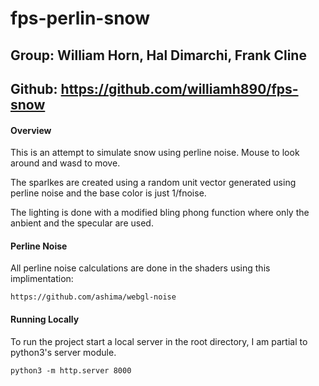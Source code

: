 # fps-perlin-snow
## Group: William Horn, Hal Dimarchi, Frank Cline
## Github: https://github.com/williamh890/fps-snow

#### Overview
This is an attempt to simulate snow using perline noise. Mouse to look around
and wasd to move.

The sparlkes are created using a random unit vector generated using perline
noise and the base color is just 1/fnoise.

The lighting is done with a modified bling phong function where only the
anbient and the specular are used.

#### Perline Noise
All perline noise calculations are done in the shaders using this implimentation:

    https://github.com/ashima/webgl-noise

#### Running Locally

To run the project start a local server in the root directory, I am partial to python3's
server module.

    python3 -m http.server 8000


